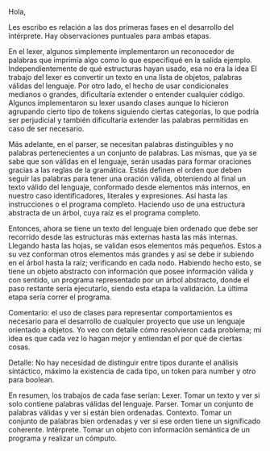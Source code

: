 Hola,

Les escribo es relación a las dos primeras fases en el desarrollo del intérprete. Hay observaciones puntuales para ambas etapas. 

En el lexer, algunos simplemente implementaron un reconocedor de palabras que imprimía algo como lo que especifiqué en la salida ejemplo. Independientemente de qué estructuras hayan usado, esa no era la idea El trabajo del lexer es convertir un texto en una lista de objetos, palabras válidas del lenguaje. Por otro lado, el hecho de usar condicionales medianos o grandes, dificultaría extender o entender cualquier código. Algunos implementaron su lexer usando clases aunque lo hicieron agrupando cierto tipo de tokens siguiendo ciertas categorías, lo que podría ser perjudicial y también dificultaría extender las palabras permitidas en caso de ser necesario. 

Más adelante, en el parser, se necesitan palabras distinguibles y no palabras pertenecientes a un conjunto de palabras. Las mismas, que ya se sabe que son válidas en el lenguaje, serán usadas para formar oraciones gracias a las reglas de la gramática. Estás definen el orden que deben seguir las palabras para tener una oración válida, obteniendo al final un texto válido del lenguaje, conformado desde elementos más internos, en nuestro caso identificadores, literales y expresiones. Así hasta las instrucciones o el programa completo. Haciendo uso de una estructura abstracta de un árbol, cuya raíz es el programa completo.

Entonces, ahora se tiene un texto del lenguaje bien ordenado que debe ser recorrido desde las estructuras más externas hasta las más internas. Llegando hasta las hojas, se validan esos elementos más pequeños. Estos a su vez conforman otros elementos más grandes y así se debe ir subiendo en el árbol hasta la raíz; verificando en cada nodo. Habiendo hecho esto, se tiene un objeto abstracto con información que posee información válida y con sentido, un programa representado por un árbol abstracto, donde el paso restante sería ejecutarlo, siendo esta etapa la validación. La última etapa sería correr el programa.

Comentario: el uso de clases para representar comportamientos es necesario para el desarrollo de cualquier proyecto que use un lenguaje orientado a objetos. Yo veo con detalle cómo resolvieron cada problema; mi idea es que cada vez lo hagan mejor y entiendan el por qué de ciertas cosas.

Detalle: No hay necesidad de distinguir entre tipos durante el análisis sintáctico, máximo la existencia de cada tipo, un token para number y otro para boolean.

En resumen, los trabajos de cada fase serían:
Lexer. Tomar un texto y ver si solo contiene palabras válidas del lenguaje.
Parser. Tomar un conjunto de palabras válidas y ver si están bien ordenadas.
Contexto. Tomar un conjunto de palabras bien ordenadas y ver si ese orden tiene un significado coherente.
Intérprete. Tomar un objeto con información semántica de un programa y realizar un cómputo.